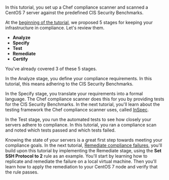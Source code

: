 In this tutorial, you set up a Chef compliance scanner and scanned a CentOS 7 server against the predefined CIS Security Benchmarks.

At the [beginning of the tutorial](/modules/compliance-assess/rhel/bring-your-own-system/), we proposed 5 stages for keeping your infrastructure in compliance. Let's review them.

* **Analyze**
* **Specify**
* **Test**
* **Remediate**
* **Certify**

You've already covered 3 of these 5 stages.

In the Analyze stage, you define your compliance requirements. In this tutorial, this means adhering to the CIS Security Benchmarks.

In the Specify stage, you translate your requirements into a formal language. The Chef compliance scanner does this for you by providing tests for the CIS Security Benchmarks. In the next tutorial, you'll learn about the testing framework the Chef compliance scanner uses, called [InSpec](http://inspec.io).

In the Test stage, you run the automated tests to see how closely your servers adhere to compliance. In this tutorial, you ran a compliance scan and noted which tests passed and which tests failed.

Knowing the state of your servers is a great first step towards meeting your compliance goals. In the next tutorial, [Remediate compliance failures​](/modules/compliance-remediate/rhel/), you'll build upon this tutorial by implementing the Remediate stage, using the **Set SSH Protocol to 2** rule as an example. You'll start by learning how to replicate and remediate the failure on a local virtual machine. Then you'll learn how to apply the remediation to your CentOS 7 node and verify that the rule passes.
